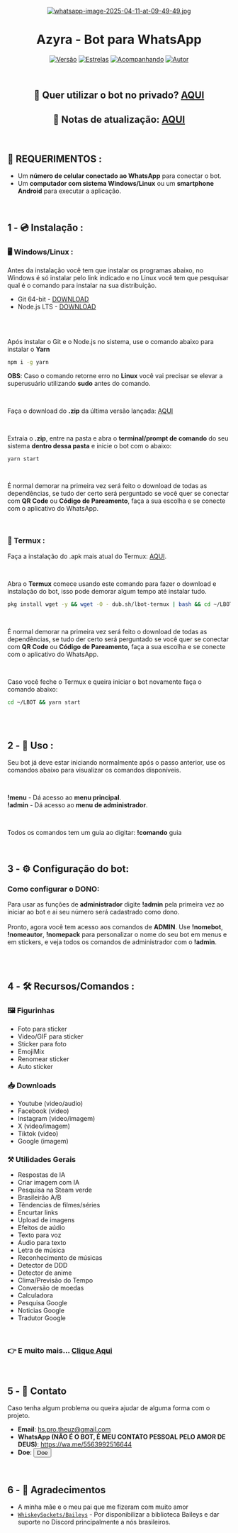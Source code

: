 <p align="center">
<a href="https://pixhost.to/show/1593/586788807_whatsapp-image-2025-04-11-at-09-49-49.jpg"><img src="https://t12.pixhost.to/thumbs/1593/586788807_whatsapp-image-2025-04-11-at-09-49-49.jpg" alt="whatsapp-image-2025-04-11-at-09-49-49.jpg" border="0"/></a>
</p>
<h1 align="center">Azyra - Bot para WhatsApp</h1>
<p align="center">
<a href="#"><img title="Versão" src="https://img.shields.io/github/package-json/v/victorsouzaleal/lbot-whatsapp?label=vers%C3%A3o&color=#79C83D"/></a>
<a href="https://github.com/victorsouzaleal/lbot-whatsapp/stargazers/"><img title="Estrelas" src="https://img.shields.io/github/stars/victorsouzaleal/lbot-whatsapp?label=estrelas&style=flat&color=#79C83D"></a>
<a href="https://github.com/victorsouzaleal/lbot-whatsapp/watchers"><img title="Acompanhando" src="https://img.shields.io/github/watchers/victorsouzaleal/lbot-whatsapp?label=acompanhando&style=flat&color=#79C83D"></a>
<a href="https://github.com/mathwqz"><img title="Autor" src=" https://img.shields.io/badge/mathz-bot-blue"></a>
</p>
<br>
<h2 align="center"> 📱 Quer utilizar o bot no privado? <a href="https://wa.me/553497079608">AQUI</a> </h2>
<h2 align="center"> 🔄 Notas de atualização: <a href="https://github.com/victorsouzaleal/lbot-whatsapp/blob/main/docs/CHANGELOG.md">AQUI</a></h2>

<br>

## 🚨 REQUERIMENTOS :
- Um **número de celular conectado ao WhatsApp** para conectar o bot. <br>
- Um **computador com sistema Windows/Linux** ou um **smartphone Android** para executar a aplicação.<br>

<br>

## 1 - 💿 Instalação :

### 🖥️ Windows/Linux :

Antes da instalação você tem que instalar os programas abaixo, no Windows é só instalar pelo link indicado e no Linux você tem que pesquisar qual é o comando para instalar na sua distribuição.
- Git 64-bit - [DOWNLOAD](https://git-scm.com/downloads/win)<br>
- Node.js LTS - [DOWNLOAD](https://nodejs.org/en/)<br><br>

<br>

Após instalar o Git e o Node.js no sistema, use o comando abaixo para instalar o **Yarn**
```bash
npm i -g yarn
```

**OBS**: Caso o comando retorne erro no **Linux** você vai precisar se elevar a superusuário utilizando **sudo** antes do comando.

<br>

Faça o download do **.zip** da última versão lançada: [AQUI](https://github.com/victorsouzaleal/lbot-whatsapp/releases/latest)

<br>

Extraia o **.zip**, entre na pasta e abra o **terminal/prompt de comando** do seu sistema **dentro dessa pasta** e inicie o bot com o abaixo:
```bash
yarn start
```

<br>

É normal demorar na primeira vez será feito o download de todas as dependências, se tudo der certo será perguntado se você quer se conectar com **QR Code** ou **Código de Pareamento**, faça a sua escolha e se conecte com o aplicativo do WhatsApp. 

<br>

### 📱 Termux :

Faça a instalação do .apk mais atual do Termux: [AQUI](https://github.com/termux/termux-app/releases/download/v0.118.2/termux-app_v0.118.2+github-debug_universal.apk).

<br>

Abra o **Termux** comece usando este comando para fazer o download e instalação do bot, isso pode demorar algum tempo até instalar tudo.
```bash
pkg install wget -y && wget -O - dub.sh/lbot-termux | bash && cd ~/LBOT && yarn start
```
<br>

É normal demorar na primeira vez será feito o download de todas as dependências, se tudo der certo será perguntado se você quer se conectar com **QR Code** ou **Código de Pareamento**, faça a sua escolha e se conecte com o aplicativo do WhatsApp. 

<br>

Caso você feche o Termux e queira iniciar o bot novamente faça o comando abaixo:
```bash
cd ~/LBOT && yarn start
```

<br>
<br>

## 2 - 🤖 Uso :

Seu bot já deve estar iniciando normalmente após o passo anterior, use os comandos abaixo para visualizar os comandos disponíveis.

<br>

**!menu** - Dá acesso ao **menu principal**.<br>
**!admin** - Dá acesso ao **menu de administrador**.

<br>

Todos os comandos tem um guia ao digitar: **!comando** guia

<br>

## 3 - ⚙️ Configuração do bot:

### Como configurar o DONO:
Para usar as funções de **administrador** digite **!admin** pela primeira vez ao iniciar ao bot e ai seu número será cadastrado como dono.<br><br>
Pronto, agora você tem acesso aos comandos de **ADMIN**. Use **!nomebot**, **!nomeautor**, **!nomepack** para personalizar o nome do seu bot em menus e em stickers, e veja todos os comandos de administrador com o **!admin**.<br><br>

<br>

## 4 - 🛠️ Recursos/Comandos :

### 🖼️ Figurinhas
- Foto para sticker
- Video/GIF para sticker
- Sticker para foto
- EmojiMix
- Renomear sticker
- Auto sticker

### 📥 Downloads 
- Youtube (video/audio)
- Facebook (video)
- Instagram (video/imagem)
- X (video/imagem)
- Tiktok (video)
- Google (imagem)

### ⚒️ Utilidades Gerais
- Respostas de IA
- Criar imagem com IA
- Pesquisa na Steam verde
- Brasileirão A/B 
- Têndencias de filmes/séries
- Encurtar links 
- Upload de imagens 
- Efeitos de aúdio 
- Texto para voz 
- Áudio para texto 
- Letra de música 
- Reconhecimento de músicas  
- Detector de DDD 
- Detector de anime 
- Clima/Previsão do Tempo
- Conversão de moedas
- Calculadora 
- Pesquisa Google      
- Noticias Google 
- Tradutor Google

<br>

### 👉 E muito mais... [Clique Aqui](docs/COMANDOS.md)

<br>

## 5 - 👤 Contato
Caso tenha algum problema ou queira ajudar de alguma forma com o projeto. 

* **Email**: hs.pro.theuz@gmail.com
* **WhatsApp (NÃO É O BOT, É MEU CONTATO PESSOAL PELO AMOR DE DEUS)**: https://wa.me/5563992516644
* **Doe**: <button onclick="window.location.href='https://pix.sejaefi.com.br/pagar/015b3a880163a893a9baee17a37f327825a3f5a0.html'">Doe</button>
<br>

## 6 - 🙏 Agradecimentos

* A minha mãe e o meu pai que me fizeram com muito amor
* [`WhiskeySockets/Baileys`](https://github.com/WhiskeySockets/Baileys) - Por disponibilizar a biblioteca Baileys e dar suporte no Discord principalmente a nós brasileiros.
